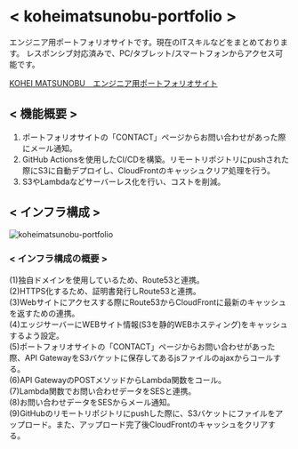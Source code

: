 # < koheimatsunobu-portfolio >
エンジニア用ポートフォリオサイトです。現在のITスキルなどをまとめております。 
レスポンシブ対応済みで、PC/タブレット/スマートフォンからアクセス可能です。  

[KOHEI MATSUNOBU　エンジニア用ポートフォリオサイト](https://koheimatsunobu-portfolio.com)

## < 機能概要 >  
1. ポートフォリオサイトの「CONTACT」ページからお問い合わせがあった際にメール通知。
2. GitHub Actionsを使用したCI/CDを構築。リモートリポジトリにpushされた際にS3に自動デプロイし、CloudFrontのキャッシュクリア処理を行う。
3. S3やLambdaなどサーバーレス化を行い、コストを削減。

## < インフラ構成 >
![koheimatsunobu-portfolio](https://user-images.githubusercontent.com/58101150/125888203-507679f7-57ca-4545-a58e-ef32887305a6.png)
  
### < インフラ構成の概要 >  
(1)独自ドメインを使用しているため、Route53と連携。  
(2)HTTPS化するため、証明書発行しRoute53と連携。  
(3)Webサイトにアクセスする際にRoute53からCloudFrontに最新のキャッシュを返すための連携。  
(4)エッジサーバーにWEBサイト情報(S3を静的WEBホスティング)をキャッシュするよう設定。  
(5)ポートフォリオサイトの「CONTACT」ページからお問い合わせがあった際、API GatewayをS3バケットに保存してあるjsファイルのajaxからコールする。  
(6)API GatewayのPOSTメソッドからLambda関数をコール。  
(7)Lambda関数でお問い合わせデータをSESと連携。  
(8)お問い合わせデータをSESからメール通知。  
(9)GitHubのリモートリポジトリにpushした際に、S3バケットにファイルをアップロード。また、アップロード完了後CloudFrontのキャッシュをクリアする。
